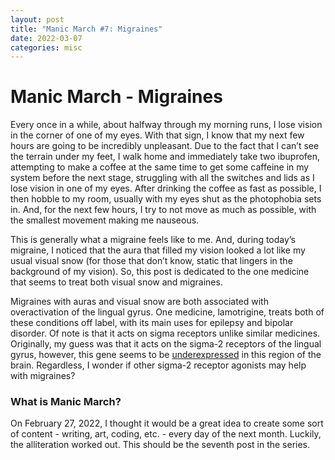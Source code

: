 ```yaml
---
layout: post
title: "Manic March #7: Migraines"
date: 2022-03-07
categories: misc
---
```


# Manic March - Migraines

Every once in a while, about halfway through my morning runs, I lose vision in the corner of one of my eyes. With that sign, I know that my next few hours are going to be incredibly unpleasant. Due to the fact that I can’t see the terrain under my feet, I walk home and immediately take two ibuprofen, attempting to make a coffee at the same time to get some caffeine in my system before the next stage, struggling with all the switches and lids as I lose vision in one of my eyes. After drinking the coffee as fast as possible, I then hobble to my room, usually with my eyes shut as the photophobia sets in. And, for the next few hours, I try to not move as much as possible, with the smallest movement making me nauseous. 

This is generally what a migraine feels like to me. And, during today’s migraine, I noticed that the aura that filled my vision looked a lot like my usual visual snow (for those that don’t know, static that lingers in the background of my vision). So, this post is dedicated to the one medicine that seems to treat both visual snow and migraines.

Migraines with auras and visual snow are both associated with overactivation of the lingual gyrus. One medicine, lamotrigine, treats both of these conditions off label, with its main uses for epilepsy and bipolar disorder. Of note is that it acts on sigma receptors unlike similar medicines. Originally, my guess was that it acts on the sigma-2 receptors of the lingual gyrus, however, this gene seems to be [underexpressed](https://maayanlab.cloud/Harmonizome/gene_set/lingual+gyrus%2C+right%2C+striate/Allen+Brain+Atlas+Adult+Human+Brain+Tissue+Gene+Expression+Profiles) in this region of the brain. Regardless, I wonder if other sigma-2 receptor agonists may help with migraines?

### What is Manic March?

On February 27, 2022, I thought it would be a great idea to create some sort of content - writing, art, coding, etc. - every day of the next month. Luckily, the alliteration worked out. This should be the seventh post in the series.

